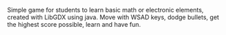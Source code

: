 Simple game for students to learn basic math or electronic elements, created with LibGDX using java. 
Move with WSAD keys, dodge bullets, get the highest score possible, learn and have fun.
